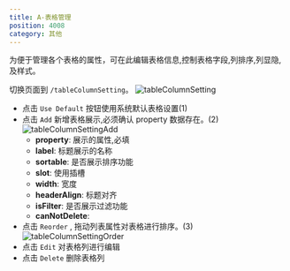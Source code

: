 ```yaml
---
title: A-表格管理
position: 4008
category: 其他
---
```


为便于管理各个表格的属性，可在此编辑表格信息,控制表格字段,列排序,列显隐,及样式。

切换页面到 `/tableColumnSetting`。
![tableColumnSetting](/tableColumnSetting.png)
- 点击 `Use Default` 按钮使用系统默认表格设置(1)
- 点击 `Add` 新增表格展示,必须确认 property 数据存在。(2)
  ![tableColumnSettingAdd](/tableColumnSettingAdd.png)
  + __property__: 展示的属性,必填
  + __label__: 标题展示的名称
  + __sortable__: 是否展示排序功能
  + __slot__: 使用插槽
  + __width__: 宽度
  + __headerAlign__: 标题对齐
  + __isFilter__: 是否展示过滤功能
  + __canNotDelete__: 
- 点击 `Reorder` , 拖动列表属性对表格进行排序。(3)
  ![tableColumnSettingOrder](/tableColumnSettingOrder.png)
- 点击 `Edit` 对表格列进行编辑
- 点击 `Delete` 删除表格列